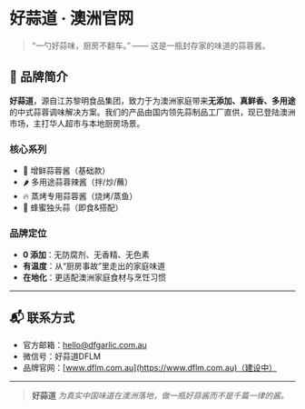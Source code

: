 # 好蒜道 · 澳洲官网

> “一勺好蒜味，厨房不翻车。”
> —— 这是一瓶封存家的味道的蒜蓉酱。

## 🧄 品牌简介

**好蒜道**，源自江苏黎明食品集团，致力于为澳洲家庭带来**无添加、真鲜香、多用途**的中式蒜蓉调味解决方案。我们的产品由国内领先蒜制品工厂直供，现已登陆澳洲市场，主打华人超市与本地厨房场景。

### 核心系列

- 🌿 增鲜蒜蓉酱（基础款）
- 🌶 多用途蒜蓉辣酱（拌/炒/蘸）
- 🔥 蒸烤专用蒜蓉酱（烧烤/蒸鱼）
- 🍯 蜂蜜独头蒜（即食&搭配）

### 品牌定位

- **0 添加**：无防腐剂、无香精、无色素
- **有温度**：从“厨房事故”里走出的家庭味道
- **在地化**：更适配澳洲家庭食材与烹饪习惯

---

## 📬 联系方式

- 官方邮箱：hello@dfgarlic.com.au
- 微信号：好蒜道DFLM
- 品牌官网：[www.dflm.com.au](https://www.dflm.com.au)（建设中）

---

> **好蒜道**
> _为真实中国味道在澳洲落地，做一瓶好蒜酱而不是千篇一律的酱。_
